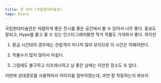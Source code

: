 ```yaml
---
title: 론 뮤익 (국립현대미술관)
tags: Diary
---
```


국립현대미술관은 저렴하게 좋은 전시를 좋은 공간에서 볼 수 있어서 너무 좋다. 홍보도 잘되고, Hype를 몰고 올 수 있는 인스타그래머블한 작가 작품도 가져와서 좋다. 하지만 

1. 황금 시간대의 경우에는 관람객이 지나칙 많이 모이므로 이 시간은 피해야한다.

2. 작품수가 많지 않아서 아쉽다.

3. 그럼에도 불구하고 리프레시하고 날 좋은 날에는 이만한 장소도 또 없다.

이번에 상대경로를 사용하여서 이미지를 첨부하였는데, 과연 잘 작동하는지 봐보자
